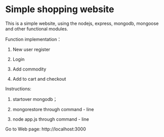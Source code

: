 # Simple shopping website

This is a simple website, using the nodejs, express, mongodb, mongoose and other functional modules.

Function implementation：

1. New user register
 
2. Login

3. Add commodity

4. Add to cart and checkout


Instructions:

1. startover mongodb；

2. mongorestore through command - line

3. node app.js through command - line

Go to Web page: http://localhost:3000

